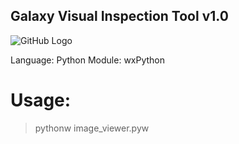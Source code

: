 ## Galaxy Visual Inspection Tool v1.0

![GitHub Logo](/vis_ins.png)

Language: Python
Module: wxPython

# Usage:

> pythonw image_viewer.pyw



